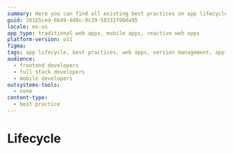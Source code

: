 ```yaml
---
summary: Here you can find all existing best practices on app lifecycle.
guid: 261b5ced-6b49-4d0c-9c39-58331f90da95
locale: en-us
app_type: traditional web apps, mobile apps, reactive web apps
platform-version: o11
figma:
tags: app lifecycle, best practices, web apps, version management, application architecture
audience:
  - frontend developers
  - full stack developers
  - mobile developers
outsystems-tools:
  - none
content-type:
  - best practice
---
```

# Lifecycle
